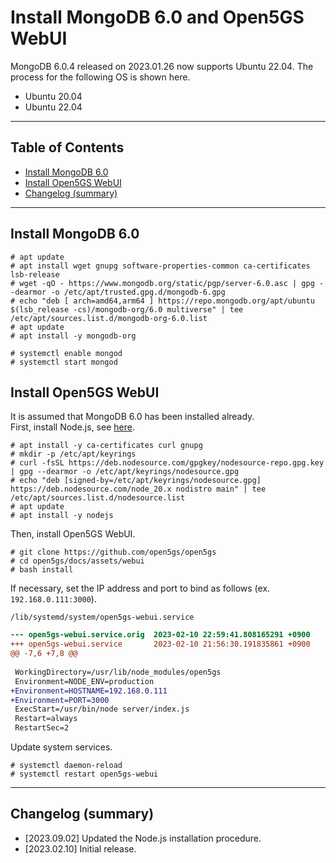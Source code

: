 # Install MongoDB 6.0 and Open5GS WebUI
MongoDB 6.0.4 released on 2023.01.26 now supports Ubuntu 22.04.
The process for the following OS is shown here.

- Ubuntu 20.04
- Ubuntu 22.04

---

<h2 id="toc">Table of Contents</h2>

- [Install MongoDB 6.0](#install_mongodb)
- [Install Open5GS WebUI](#install_webui)
- [Changelog (summary)](#changelog)

---
<h2 id="install_mongodb">Install MongoDB 6.0</h2>

```
# apt update
# apt install wget gnupg software-properties-common ca-certificates lsb-release
# wget -qO - https://www.mongodb.org/static/pgp/server-6.0.asc | gpg --dearmor -o /etc/apt/trusted.gpg.d/mongodb-6.gpg
# echo "deb [ arch=amd64,arm64 ] https://repo.mongodb.org/apt/ubuntu $(lsb_release -cs)/mongodb-org/6.0 multiverse" | tee /etc/apt/sources.list.d/mongodb-org-6.0.list
# apt update
# apt install -y mongodb-org
```
```
# systemctl enable mongod
# systemctl start mongod
```

<h2 id="install_webui">Install Open5GS WebUI</h2>

It is assumed that MongoDB 6.0 has been installed already.  
First, install Node.js, see [here](https://github.com/nodesource/distributions).
```
# apt install -y ca-certificates curl gnupg
# mkdir -p /etc/apt/keyrings
# curl -fsSL https://deb.nodesource.com/gpgkey/nodesource-repo.gpg.key | gpg --dearmor -o /etc/apt/keyrings/nodesource.gpg
# echo "deb [signed-by=/etc/apt/keyrings/nodesource.gpg] https://deb.nodesource.com/node_20.x nodistro main" | tee /etc/apt/sources.list.d/nodesource.list
# apt update
# apt install -y nodejs
```
Then, install Open5GS WebUI.
```
# git clone https://github.com/open5gs/open5gs
# cd open5gs/docs/assets/webui
# bash install
```
If necessary, set the IP address and port to bind as follows (ex. `192.168.0.111:3000`).

`/lib/systemd/system/open5gs-webui.service`
```diff
--- open5gs-webui.service.orig  2023-02-10 22:59:41.808165291 +0900
+++ open5gs-webui.service       2023-02-10 21:56:30.191835861 +0900
@@ -7,6 +7,8 @@
 
 WorkingDirectory=/usr/lib/node_modules/open5gs
 Environment=NODE_ENV=production
+Environment=HOSTNAME=192.168.0.111
+Environment=PORT=3000
 ExecStart=/usr/bin/node server/index.js
 Restart=always
 RestartSec=2
```
Update system services.
```
# systemctl daemon-reload
# systemctl restart open5gs-webui
```
---
<h2 id="changelog">Changelog (summary)</h2>

- [2023.09.02] Updated the Node.js installation procedure.
- [2023.02.10] Initial release.
